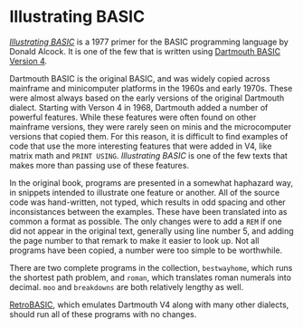 Illustrating BASIC
==================

*[Illustrating BASIC](https://archive.org/details/ibaspl/mode/2up)* is a 1977 primer for the BASIC programming language by Donald Alcock. It is one of the few that is written using [Dartmouth BASIC Version 4](https://en.wikipedia.org/wiki/Dartmouth_BASIC).

Dartmouth BASIC is the original BASIC, and was widely copied across mainframe and minicomputer platforms in the 1960s and early 1970s. These were almost always based on the early versions of the original Dartmouth dialect. Starting with Verson 4 in 1968, Dartmouth added a number of powerful features. While these features were often found on other mainframe versions, they were rarely seen on minis and the microcomputer versions that copied them. For this reason, it is difficult to find examples of code that use the more interesting features that were added in V4, like matrix math and `PRINT USING`. *Illustrating BASIC* is one of the few texts that makes more than passing use of these features.

In the original book, programs are presented in a somewhat haphazard way, in snippets intended to illustrate one feature or another. All of the source code was hand-written, not typed, which results in odd spacing and other inconsistances between the examples. These have been translated into as common a format as possible. The only changes were to add a `REM` if one did not appear in the original text, generally using line number 5, and adding the page number to that remark to make it easier to look up. Not all programs have been copied, a number were too simple to be worthwhile.

There are two complete programs in the collection, `bestwayhome`, which runs the shortest path problem, and `roman`, which translates roman numerals into decimal. `moo` and `breakdowns` are both relatively lengthy as well.

[RetroBASIC](https://github.com/maurymarkowitz/RetroBASIC), which emulates Dartmouth V4 along with many other dialects, should run all of these programs with no changes.
